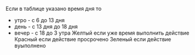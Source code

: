 Если в таблице указано время дня то
- утро - с 6 до 13 дня
- день - с 13 дня до 18 дня
- вечер - с 18 до 3 утра
Желтый если уже время выполнить действие
Красный если действие просрочено
Зеленый если действие вуыполнено

